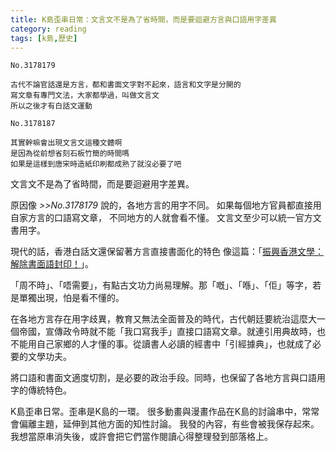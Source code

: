 ```yaml
---
title: K島歪串日常：文言文不是為了省時間，而是要迴避方言與口語用字差異
category: reading
tags: [k島,歷史]
---
```


```text
No.3178179

古代不論官話還是方言，都和書面文字對不起來，語言和文字是分開的
寫文章有專門文法，大家都學過，叫做文言文
所以之後才有白話文運動
```
<!--more-->

```text
No.3178187  

其實幹嘛會出現文言文這種文體啊
是因為從前想省刻石板竹簡的時間嗎
如果是這樣到唐宋時造紙印刷都成熟了就沒必要了吧
```

文言文不是為了省時間，而是要迴避用字差異。

原因像 *>>No.3178179* 說的，各地方言的用字不同。
如果每個地方官員都直接用自家方言的口語寫文章，
不同地方的人就會看不懂。
文言文至少可以統一官方文書用字。

現代的話，香港白話文還保留著方言直接書面化的特色
像這篇：「[振興香港文學：解除書面語封印！](https://www.vjmedia.com.hk/articles/2014/04/30/70894)」。

「周不時」、「唔需要」，有點古文功力尚易理解。那「嘅」、「喺」、「佢」等字，若是單獨出現，怕是看不懂的。

在各地方言存在用字歧異，教育又無法全面普及的時代，古代朝廷要統治這麼大一個帝國，宣傳政令時就不能「我口寫我手」直接口語寫文章。就連引用典故時，也不能用自己家鄉的人才懂的事。從讀書人必讀的經書中「引經據典」，也就成了必要的文學功夫。

將口語和書面文適度切割，是必要的政治手段。同時，也保留了各地方言與口語用字的傳統特色。

<div class="note">
K島歪串日常。歪串是K島的一環。
很多動畫與漫畫作品在K島的討論串中，常常會偏離主題，延伸到其他方面的知性討論。
我發的內容，有些會被我保存起來。我想當原串消失後，或許會把它們當作閱讀心得整理發到部落格上。
</div>
